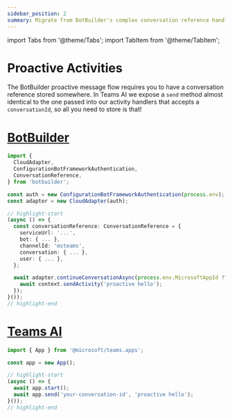 ```yaml
---
sidebar_position: 2
summary: Migrate from BotBuilder's complex conversation reference handling to Teams AI's simple conversation ID-based proactive messaging.
---
```


import Tabs from '@theme/Tabs';
import TabItem from '@theme/TabItem';

# Proactive Activities

The BotBuilder proactive message flow requires you to have a conversation reference stored somewhere. In Teams AI
we expose a `send` method almost identical to the one passed into our activity handlers that accepts a `conversationId`,
so all you need to store is that!

# [BotBuilder](#tab/botbuilder)
```typescript
import {
  CloudAdapter,
  ConfigurationBotFrameworkAuthentication,
  ConversationReference,
} from 'botbuilder';

const auth = new ConfigurationBotFrameworkAuthentication(process.env);
const adapter = new CloudAdapter(auth);

// highlight-start
(async () => {
  const conversationReference: ConversationReference = {
    serviceUrl: '...',
    bot: { ... },
    channelId: 'msteams',
    conversation: { ... },
    user: { ... },
  };

  await adapter.continueConversationAsync(process.env.MicrosoftAppId ?? '', conversationReference, async context => {
    await context.sendActivity('proactive hello');
  });
}());
// highlight-end
```

# [Teams AI](#tab/teams-ai)
```typescript
import { App } from '@microsoft/teams.apps';

const app = new App();

// highlight-start
(async () => {
  await app.start();
  await app.send('your-conversation-id', 'proactive hello');
}());
// highlight-end
```
